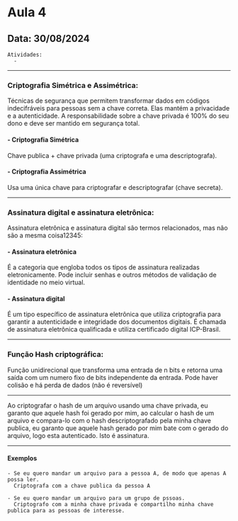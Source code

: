 # Aula 4 
## Data: 30/08/2024

```
Atividades:
  - 
```

----------------------------------------------------------------------------------------------------------------------------------------------------------------------------------------------------------------

### Criptografia Simétrica e Assimétrica:

  Técnicas de segurança que permitem transformar dados em códigos indecifráveis para pessoas sem a chave correta.
  Elas mantém a privacidade e a autenticidade.
  A responsabilidade sobre a chave privada é 100% do seu dono e deve ser mantido em segurança total.

#### - Criptografia Simétrica
  Chave publica + chave privada (uma criptografa e uma descriptografa).

#### - Criptografia Assimétrica
  Usa uma única chave para criptografar e descriptografar (chave secreta).

----------------------------------------------------------------------------------------------------------------------------------------------------------------------------------------------------------------

### Assinatura digital e assinatura eletrônica:
  
  Assinatura eletrônica e assinatura digital são termos relacionados, mas não são a mesma coisa12345:

#### - Assinatura eletrônica
  É a categoria que engloba todos os tipos de assinatura realizadas eletronicamente. Pode incluir senhas e outros métodos de validação de identidade no meio virtual.

#### - Assinatura digital
  É um tipo específico de assinatura eletrônica que utiliza criptografia para garantir a autenticidade e integridade dos documentos digitais. É chamada de assinatura eletrônica qualificada e utiliza certificado digital ICP-Brasil.

----------------------------------------------------------------------------------------------------------------------------------------------------------------------------------------------------------------

### Função Hash criptográfica:
  Função unidirecional que transforma uma entrada de n bits e retorna uma saída com um numero fixo de bits independente da entrada.
  Pode haver colisão e há perda de dados (não é reversível)

----------------------------------------------------------------------------------------------------------------------------------------------------------------------------------------------------------------

Ao criptografar o hash de um arquivo usando uma chave privada, eu garanto que aquele hash foi gerado por mim, ao calcular o hash de um arquivo e compara-lo com o hash descriptografado pela minha chave publica, eu garanto que aquele hash gerado por mim bate com o gerado do arquivo, logo esta autenticado. Isto é assinatura.

----------------------------------------------------------------------------------------------------------------------------------------------------------------------------------------------------------------

#### Exemplos

```
- Se eu quero mandar um arquivo para a pessoa A, de modo que apenas A possa ler.
  Criptografa com a chave publica da pessoa A

- Se eu quero mandar um arquivo para um grupo de pssoas.
  Criptografo com a minha chave privada e compartilho minha chave publica para as pessoas de interesse.
```
